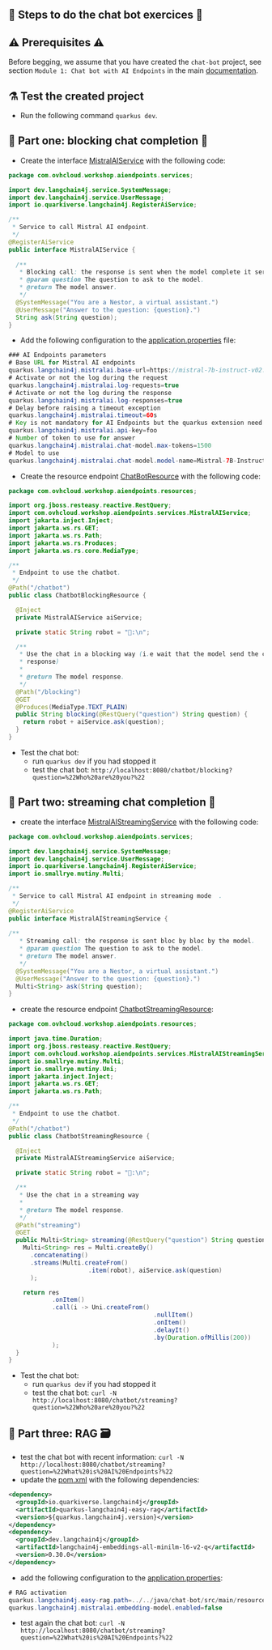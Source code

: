## 🤖 Steps to do the chat bot exercices 💬

## ⚠️ Prerequisites ⚠️

Before begging, we assume that you have created the `chat-bot` project, see section `Module 1: Chat bot with AI Endpoints` in the main [documentation](README.md).

## ⚗️ Test the created project

  - Run the following command `quarkus dev`.

## 💬 Part one: blocking chat completion 🛑

  - Create the interface [MistralAIService](../../java/chat-bot/src/main/java/com/ovhcloud/workshop/aiendpoints/services/MistralAIService.java) with the following code:
```java
package com.ovhcloud.workshop.aiendpoints.services;

import dev.langchain4j.service.SystemMessage;
import dev.langchain4j.service.UserMessage;
import io.quarkiverse.langchain4j.RegisterAiService;

/**
 * Service to call Mistral AI endpoint.
 */
@RegisterAiService
public interface MistralAIService {
  
  /**
   * Blocking call: the response is sent when the model complete it server side.
   * @param question The question to ask to the model.
   * @return The model answer.
   */
  @SystemMessage("You are a Nestor, a virtual assistant.")
  @UserMessage("Answer to the question: {question}.")
  String ask(String question);
}
```
  - Add the following configuration to the [application.properties](../../java/chat-bot/src/main/resources/application.properties) file:
```java
### AI Endpoints parameters
# Base URL for Mistral AI endpoints
quarkus.langchain4j.mistralai.base-url=https://mistral-7b-instruct-v02.endpoints.kepler.ai.cloud.ovh.net/api/openai_compat/v1
# Activate or not the log during the request
quarkus.langchain4j.mistralai.log-requests=true
# Activate or not the log during the response
quarkus.langchain4j.mistralai.log-responses=true
# Delay before raising a timeout exception                   
quarkus.langchain4j.mistralai.timeout=60s   
# Key is not mandatory for AI Endpoints but the quarkus extension need it
quarkus.langchain4j.mistralai.api-key=foo
# Number of token to use for answer
quarkus.langchain4j.mistralai.chat-model.max-tokens=1500
# Model to use
quarkus.langchain4j.mistralai.chat-model.model-name=Mistral-7B-Instruct-v0.2
```
  - Create the resource endpoint [ChatBotResource](../../java/chat-bot/src/main/java/com/ovhcloud/workshop/aiendpoints/resources/ChatBotResource.java) with the following code:
```java
package com.ovhcloud.workshop.aiendpoints.resources;

import org.jboss.resteasy.reactive.RestQuery;
import com.ovhcloud.workshop.aiendpoints.services.MistralAIService;
import jakarta.inject.Inject;
import jakarta.ws.rs.GET;
import jakarta.ws.rs.Path;
import jakarta.ws.rs.Produces;
import jakarta.ws.rs.core.MediaType;

/**
 * Endpoint to use the chatbot.
 */
@Path("/chatbot")
public class ChatbotBlockingResource {

  @Inject
  private MistralAIService aiService;

  private static String robot = "🤖:\n";

  /**
   * Use the chat in a blocking way (i.e wait that the model send the complete
   * response)
   * 
   * @return The model response.
   */
  @Path("/blocking")
  @GET
  @Produces(MediaType.TEXT_PLAIN)
  public String blocking(@RestQuery("question") String question) {
    return robot + aiService.ask(question);
  }
}
```
  - Test the chat bot:
    - run `quarkus dev` if you had stopped it
    - test the chat bot: `http://localhost:8080/chatbot/blocking?question=%22Who%20are%20you?%22`

## 💬 Part two: streaming chat completion 🔀

  - create the interface [MistralAIStreamingService](../../java/chat-bot/src/main/java/com/ovhcloud/workshop/aiendpoints/services/MistralAIStreamingService.java) with the following code:
```java
package com.ovhcloud.workshop.aiendpoints.services;

import dev.langchain4j.service.SystemMessage;
import dev.langchain4j.service.UserMessage;
import io.quarkiverse.langchain4j.RegisterAiService;
import io.smallrye.mutiny.Multi;

/**
 * Service to call Mistral AI endpoint in streaming mode  .
 */
@RegisterAiService
public interface MistralAIStreamingService {
  
/**
   * Streaming call: the response is sent bloc by bloc by the model.
   * @param question The question to ask to the model.
   * @return The model answer.
   */
  @SystemMessage("You are a Nestor, a virtual assistant.")
  @UserMessage("Answer to the question: {question}.")
  Multi<String> ask(String question);
}
```
  - create the resource endpoint [ChatbotStreamingResource](../../java/chat-bot/src/main/java/com/ovhcloud/workshop/aiendpoints/resources/ChatbotStreamingResource.java):
```java
package com.ovhcloud.workshop.aiendpoints.resources;

import java.time.Duration;
import org.jboss.resteasy.reactive.RestQuery;
import com.ovhcloud.workshop.aiendpoints.services.MistralAIStreamingService;
import io.smallrye.mutiny.Multi;
import io.smallrye.mutiny.Uni;
import jakarta.inject.Inject;
import jakarta.ws.rs.GET;
import jakarta.ws.rs.Path;

/**
 * Endpoint to use the chatbot.
 */
@Path("/chatbot")
public class ChatbotStreamingResource {

  @Inject
  private MistralAIStreamingService aiService;

  private static String robot = "🤖:\n";

  /**
   * Use the chat in a streaming way
   * 
   * @return The model response.
   */
  @Path("streaming")
  @GET
  public Multi<String> streaming(@RestQuery("question") String question) {
    Multi<String> res = Multi.createBy()
      .concatenating()
      .streams(Multi.createFrom()
                      .item(robot), aiService.ask(question)
      );

    return res
            .onItem()
            .call(i -> Uni.createFrom()
                                        .nullItem()
                                        .onItem()
                                        .delayIt()
                                        .by(Duration.ofMillis(200))
            );
  }
}
```
  - Test the chat bot:
    - run `quarkus dev` if you had stopped it
    - test the chat bot: `curl -N http://localhost:8080/chatbot/streaming?question=%22Who%20are%20you?%22`

## 💬 Part three: RAG 🗃️

  - test the chat bot with recent information: `curl -N http://localhost:8080/chatbot/streaming?question=%22What%20is%20AI%20Endpoints?%22`
  - update the [pom.xml](../../java/chat-bot/pom.xml) with the following dependencies:
```xml
<dependency>
  <groupId>io.quarkiverse.langchain4j</groupId>
  <artifactId>quarkus-langchain4j-easy-rag</artifactId>
  <version>${quarkus.langchain4j.version}</version>
</dependency>
<dependency>
  <groupId>dev.langchain4j</groupId>
  <artifactId>langchain4j-embeddings-all-minilm-l6-v2-q</artifactId>
  <version>0.30.0</version>
</dependency>
```
  - add the following configuration to the [application.properties](../../java/chat-bot/src/main/resources/application.properties):
```java
# RAG activation
quarkus.langchain4j.easy-rag.path=../../java/chat-bot/src/main/resources/rag-files
quarkus.langchain4j.mistralai.embedding-model.enabled=false
```
  - test again the chat bot: `curl -N http://localhost:8080/chatbot/streaming?question=%22What%20is%20AI%20Endpoints?%22`
